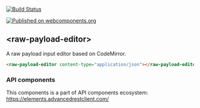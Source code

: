[![Build Status](https://travis-ci.org/advanced-rest-client/raw-payload-editor.svg?branch=stage)](https://travis-ci.org/advanced-rest-client/raw-payload-editor)  


[![Published on webcomponents.org](https://img.shields.io/badge/webcomponents.org-published-blue.svg)](https://www.webcomponents.org/element/advanced-rest-client/raw-payload-editor)

## &lt;raw-payload-editor&gt;

A raw payload input editor based on CodeMirror.

<!---
```
<custom-element-demo>
  <template>
    <link rel="import" href="raw-payload-editor.html">
    <next-code-block></next-code-block>
  </template>
</custom-element-demo>
```
-->
```html
<raw-payload-editor content-type="application/json"></raw-payload-editor>
```

### API components

This components is a part of API components ecosystem: https://elements.advancedrestclient.com/
